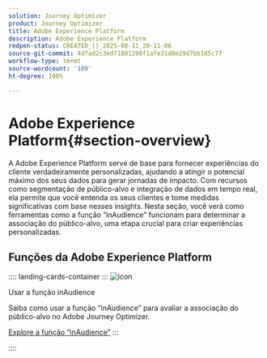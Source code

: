 ```yaml
---
solution: Journey Optimizer
product: Journey Optimizer
title: Adobe Experience Platform
description: Adobe Experience Platform
redpen-status: CREATED_||_2025-08-11_20-11-06
source-git-commit: 4d7ad2c3ed71801298f1afe31d0e29d7bb1d5c7f
workflow-type: tm+mt
source-wordcount: '109'
ht-degree: 100%

---
```



# Adobe Experience Platform{#section-overview}

A Adobe Experience Platform serve de base para fornecer experiências do cliente verdadeiramente personalizadas, ajudando a atingir o potencial máximo dos seus dados para gerar jornadas de impacto. Com recursos como segmentação de público-alvo e integração de dados em tempo real, ela permite que você entenda os seus clientes e tome medidas significativas com base nesses insights. Nesta seção, você verá como ferramentas como a função “inAudience” funcionam para determinar a associação do público-alvo, uma etapa crucial para criar experiências personalizadas.

## Funções da Adobe Experience Platform

:::: landing-cards-container
:::
![icon](https://cdn.experienceleague.adobe.com/icons/code-branch.svg?lang=pt-BR)

Usar a função inAudience

Saiba como usar a função “inAudience” para avaliar a associação do público-alvo no Adobe Journey Optimizer.

[Explore a função “inAudience”](../using/building-journeys/functions/functioninaudience.md)
:::

::::

